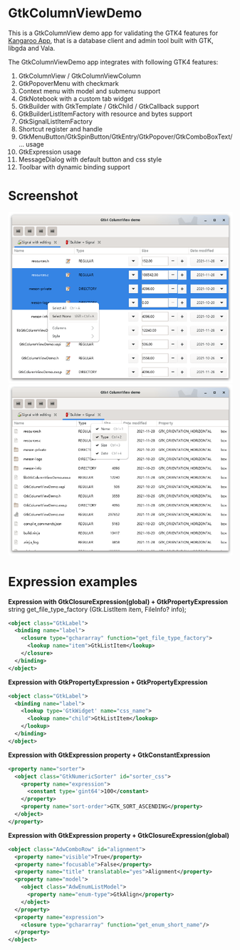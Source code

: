 # GtkColumnViewDemo
This is a GtkColumnView demo app for validating the GTK4 features for [Kangaroo App](https://www.datatable.online/?from=github), that is a database client and admin tool built with GTK, libgda and Vala.

The GtkColumnViewDemo app integrates with following GTK4 features:
1. GtkColumnView / GtkColumnViewColumn
2. GtkPopoverMenu with checkmark
3. Context menu with model and submenu support
4. GtkNotebook with a custom tab widget
5. GtkBuilder with GtkTemplate / GtkChild / GtkCallback support
6. GtkBuilderListItemFactory with resource and bytes support
7. GtkSignalListItemFactory
8. Shortcut register and handle
9. GtkMenuButton/GtkSpinButton/GtkEntry/GtkPopover/GtkComboBoxText/... usage
10. GtkExpression usage
11. MessageDialog with default button and css style
12. Toolbar with dynamic binding support

# Screenshot
![Edit mode with GtkSignalListItemFactory](./images/screenshot-1.png)
![View mode with mixed GtkListItemFactory](./images/screenshot-2.png)

# Expression examples
__Expression with GtkClosureExpression(global) + GtkPropertyExpression__
string get_file_type_factory (Gtk.ListItem item, FileInfo? info);
```xml
<object class="GtkLabel">
  <binding name="label">
    <closure type="gchararray" function="get_file_type_factory">
      <lookup name="item">GtkListItem</lookup>
    </closure>
  </binding>
</object>
```
__Expression with GtkPropertyExpression + GtkPropertyExpression__
```xml
<object class="GtkLabel">
  <binding name="label">
    <lookup type='GtkWidget' name="css_name">
      <lookup name="child">GtkListItem</lookup>
    </lookup>
  </binding>
</object>
```

__Expression with GtkExpression property + GtkConstantExpression__
```xml
<property name="sorter">
  <object class="GtkNumericSorter" id="sorter_css">
    <property name="expression">
      <constant type='gint64'>100</constant>
    </property>
    <property name="sort-order">GTK_SORT_ASCENDING</property>
  </object>
</property>
```

__Expression with GtkExpression property + GtkClosureExpression(global)__
```xml
<object class="AdwComboRow" id="alignment">
  <property name="visible">True</property>
  <property name="focusable">False</property>
  <property name="title" translatable="yes">Alignment</property>
  <property name="model">
    <object class="AdwEnumListModel">
      <property name="enum-type">GtkAlign</property>
    </object>
  </property>
  <property name="expression">
    <closure type="gchararray" function="get_enum_short_name"/>
  </property>
</object>
```
